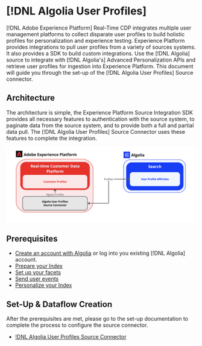 # [!DNL Algolia User Profiles]

[!DNL Adobe Experience Platform] Real-Time CDP integrates multiple user management platforms to collect disparate user profiles to build holistic profiles for personalization and experience testing. Experience Platform provides integrations to pull user profiles from a variety of sources systems. It also provides a SDK to build custom integrations. Use the [!DNL Algolia] source to integrate with [!DNL Algolia's] Advanced Personalization APIs and retrieve user profiles for ingestion into Experience Platform. This document will guide you through the set-up of the [!DNL Algolia User Profiles] Source connector.

## Architecture
The architecture is simple, the Experience Platform Source Integration SDK provides all necessary features to authentication with the source system, to paginate data from the source system, and to provide both a full and partial data pull. The [!DNL Algolia User Profiles] Source Connector uses these features to complete the integration.

![Architecture of the Algolia & AEP Integration](../../images/tutorials/create/algolia/user-profiles/algolia-aep-user-profiles-arch.png)

## Prerequisites

* [Create an account with Algolia](https://dashboard.algolia.com/users/sign_up) or log into you existing [!DNL Algolia] account.
* [Prepare your Index](https://www.algolia.com/doc/guides/sending-and-managing-data/prepare-your-data/in-depth/prepare-data-in-depth/)
* [Set up your facets](https://www.algolia.com/doc/guides/managing-results/refine-results/faceting/)
* [Send user events](https://www.algolia.com/doc/guides/sending-events/getting-started/)
* [Personalize your Index](https://www.algolia.com/doc/guides/personalization/advanced-personalization/configure/setup/indices/)


## Set-Up & Dataflow Creation

After the prerequisites are met, please go to the set-up documentation to complete the process to configure the source connector.
* [!DNL Algolia User Profiles Source Connector](../../tutorials/ui/create/data-partners/algolia-user-profiles.md)
